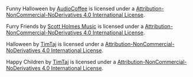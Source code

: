 Funny Halloween
by [AudioCoffee](https://freemusicarchive.org/music/audiocoffee/contact)
is licensed under a
[Attribution-NonCommercial-NoDerivatives 4.0 International License](https://creativecommons.org/licenses/by-nc-nd/4.0/).

Furry Friends
by [Scott Holmes Music](https://freemusicarchive.org/music/Scott_Holmes/contact)
is licensed under a
[Attribution-NonCommercial-NoDerivatives 4.0 International License](https://creativecommons.org/licenses/by-nc-nd/4.0/).

Halloween
by [TimTaj](https://freemusicarchive.org/music/timtaj/contact)
is licensed under a
[Attribution-NonCommercial-NoDerivatives 4.0 International License](https://creativecommons.org/licenses/by-nc-nd/4.0/).

Happy Children
by [TimTaj](https://freemusicarchive.org/music/timtaj/contact)
is licensed under a
[Attribution-NonCommercial-NoDerivatives 4.0 International License](https://creativecommons.org/licenses/by-nc-nd/4.0/).
